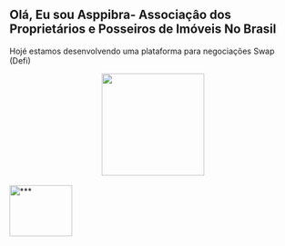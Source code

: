## Olá, Eu sou Asppibra- Associaçâo dos Proprietários e Posseiros de Imóveis No Brasil  
Hojé estamos desenvolvendo uma plataforma para negociações Swap (Defi)

<div align="center"> 
<a href="https://https://www.asppibra.com.br/"> 
<img height="180em" src="https://github-readme-stats.vercel.app/api?username=asppibra&show_icons=true&theme=dark&include_all_commits=true&count_private=true"/>
</div> 
<div style="display: inline_block"><br> 
 <img align="center" alt="***" height="90" width="110" src="https://user-images.githubusercontent.com/80177249/180478848-46193348-fdbb-4295-a52b-6a29a90af5a1.svg"> 

</div>   

